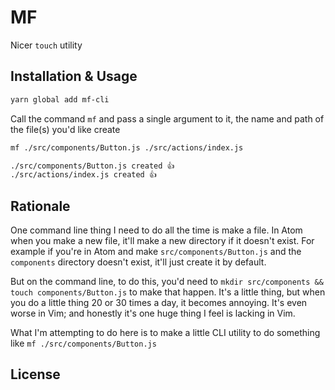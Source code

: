 # MF

Nicer `touch` utility

## Installation & Usage

```sh
yarn global add mf-cli
```

Call the command `mf` and pass a single argument to it, the name and path of the file(s) you'd like create

```sh
mf ./src/components/Button.js ./src/actions/index.js
```

```sh
./src/components/Button.js created 👍
./src/actions/index.js created 👍
```

## Rationale

One command line thing I need to do all the time is make a file. In Atom when you make a new file, it'll make a new directory if it doesn't exist. For example if you're in Atom and make `src/components/Button.js` and the `components` directory doesn't exist, it'll just create it by default.

But on the command line, to do this, you'd need to `mkdir src/components && touch components/Button.js` to make that happen. It's a little thing, but when you do a little thing 20 or 30 times a day, it becomes annoying. It's even worse in Vim; and honestly it's one huge thing I feel is lacking in Vim.

What I'm attempting to do here is to make a little CLI utility to do something like `mf ./src/components/Button.js`

## License
